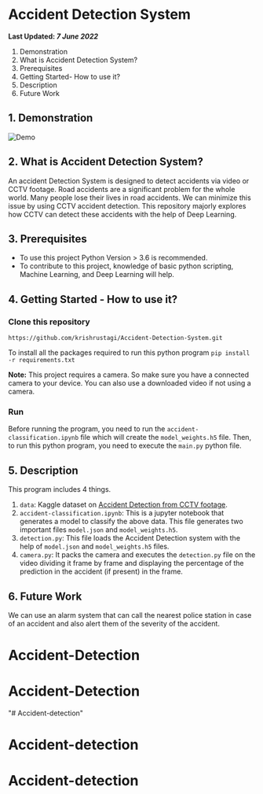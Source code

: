 # Accident Detection System

**Last Updated: *7 June 2022***

1. Demonstration
2. What is Accident Detection System?
3. Prerequisites
4. Getting Started- How to use it?
5. Description
6. Future Work

## 1. Demonstration

![Demo](https://user-images.githubusercontent.com/54409969/173066273-732f7da9-8645-4809-aa7a-bb2f78548b3e.gif)

## 2. What is Accident Detection System?

An accident Detection System is designed to detect accidents via video or CCTV footage. Road accidents are a significant problem for the whole world. Many people lose their lives in road accidents. We can minimize this issue by using CCTV accident detection. This repository majorly explores how CCTV can detect these accidents with the help of Deep Learning.

## 3. Prerequisites

- To use this project Python Version > 3.6 is recommended.
- To contribute to this project, knowledge of basic python scripting, Machine Learning, and Deep Learning will help.

## 4. Getting Started - How to use it?

### Clone this repository

`https://github.com/krishrustagi/Accident-Detection-System.git`

To install all the packages required to run this python program
`pip install -r requirements.txt`

**Note:** This project requires a camera. So make sure you have a connected camera to your device. You can also use a downloaded video if not using a camera.

### Run
Before running the program, you need to run the `accident-classification.ipynb` file which will create the `model_weights.h5` file. Then, to run this python program, you need to execute the `main.py` python file.

## 5. Description

This program includes 4 things.

1. `data`: Kaggle dataset on [Accident Detection from CCTV footage](https://www.kaggle.com/code/mrcruise/accident-classification/data).
2. `accident-classification.ipynb`: This is a jupyter notebook that generates a model to classify the above data. This file generates two important files `model.json` and `model_weights.h5`.
3. `detection.py`: This file loads the Accident Detection system with the help of `model.json` and `model_weights.h5` files.
4. `camera.py`: It packs the camera and executes the `detection.py` file on the video dividing it frame by frame and displaying the percentage of the prediction in the accident (if present) in the frame.

## 6. Future Work

We can use an alarm system that can call the nearest police station in case of an accident and also alert them of the severity of the accident.
# Accident-Detection
# Accident-Detection
"# Accident-detection" 
# Accident-detection
# Accident-detection
